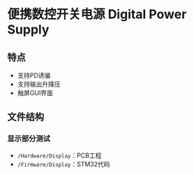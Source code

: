 # 便携数控开关电源 Digital Power Supply

## 特点

- 支持PD诱骗
- 支持输出升降压
- 触屏GUI界面

## 文件结构

### 显示部分测试

- `/Hardware/Display`：PCB工程
- `/Firmware/Display`：STM32代码